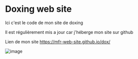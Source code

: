 # Doxing web site
Ici c'est le code de mon site de doxing

Il est régulièrement mis a jour car j'héberge mon site sur github

 Lien de mon site https://mfr-web-site.github.io/dox/

![image](https://user-images.githubusercontent.com/102693974/171414106-7f32fd93-c1be-4759-aac0-62200b315b3f.png)
